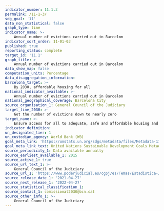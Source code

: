 ```yaml
---
indicator_number: 11.1.3
permalink: /11-1-3/
sdg_goal: '11'
data_non_statistical: false
graph_type: line
indicator_name: >-
    Annual number of evictions carried out in Barcelon
indicator_sort_order: 11-01-03
published: true
reporting_status: complete
target_id: '11.1'
graph_title: >-
    Annual number of evictions carried out in Barcelon
data_show_map: false
computation_units: Percentage
data_disaggregation_information: 
barcelona_target: >-
    By 2030, affordable housing for all 
national_indicator_available: >-
    Annual number of evictions carried out in Barcelon
national_geographical_coverage: Barcelona City
source_organisation_1: General Council of the Judiciary
target_line_2030: >-
    Get the number of evictions down to nearly zero
target_name: >-
    Ensure access for all to adequate, safe and affordable housing and basic services, and upgrade slums
indicator_definition:
un_designated_tier: 1
un_custodian_agency: World Bank (WB)
goal_meta_link: 'https://unstats.un.org/sdgs/metadata/files/Metadata-11-01-01.pdf'
goal_meta_link_text: United Nations Sustainable Development Goals Metadata (pdf 894kB)
source_periodicity_1: Data available annually
source_earliest_available_1: 2015
source_active_1: true
source_url_text_1: >-
    General Council of the Judiciary
source_url_1: 'https://www.poderjudicial.es/cgpj/es/Temas/Estadistica-Judicial/Estudios-e-Informes/Efecto-de-la-Crisis-en-los-organos-judiciales'
source_release_date_1: '2021-04-27'
source_next_release_1: '2022-04-27'
source_statistical_classification_1: 
source_contact_1: comissionat2030@bcn.cat
source_other_info_1: >-
    General Council of the Judiciary
---
```

